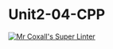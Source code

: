 # Unit2-04-CPP
[![Mr Coxall's Super Linter](https://github.com/ICS3U-Programming-TamerZ/Unit2-04-CPP/workflows/Mr%20Coxall's%20Super%20Linter/badge.svg)](https://github.com/ICS3U-Programming-TamerZ/Unit2-04-CPP/actions/)
